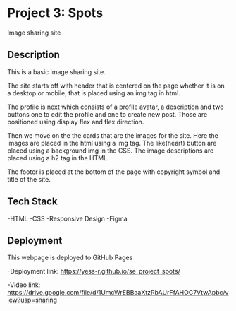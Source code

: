 # Project 3: Spots

Image sharing site

## Description

This is a basic image sharing site.

The site starts off with header that is centered on the page whether it is on a desktop or mobile, that is placed using an img tag in html.

The profile is next which consists of a profile avatar, a description and two buttons one to edit the profile and one to create new post. Those are positioned using display flex and flex direction.

Then we move on the the cards that are the images for the site. Here the images are placed in the html using a img tag. The like(heart) button are placed using a background img in the CSS. The image descriptions are placed using a h2 tag in the HTML.

The footer is placed at the bottom of the page with copyright symbol and title of the site.

## Tech Stack

-HTML
-CSS
-Responsive Design
-Figma

## Deployment

This webpage is deployed to GitHub Pages

-Deployment link: https://yess-r.github.io/se_project_spots/

-Video link: https://drive.google.com/file/d/1UmcWrEBBaaXtzRbAUrFfAHOC7VtwApbc/view?usp=sharing
